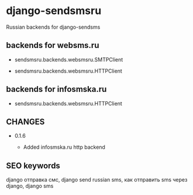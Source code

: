 django-sendsmsru
================

Russian backends for django-sendsms

backends for websms.ru
-----------------------
* sendsmsru.backends.websmsru.SMTPClient

* sendsmsru.backends.websmsru.HTTPClient

backends for infosmska.ru
------------------------------

* sendsmsru.backends.websmsru.HTTPClient

CHANGES
------------------

* 0.1.6

   * Added infosmska.ru http backend

SEO keywords
----------------------

django отправка смс, django send russian sms, как отправить sms через django, django sms
